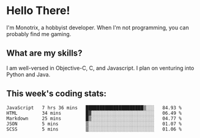 # Hello There!  
I'm Monotrix, a hobbyist developer. When I'm not programming, you can probably find me gaming.    

## What are my skills?  
I am well-versed in Objective-C, C, and Javascript. I plan on venturing into Python and Java.    

## This week's coding stats:
<!--START_SECTION:waka-->
```text
JavaScript   7 hrs 36 mins   █████████████████████▒░░░   84.93 % 
HTML         34 mins         █▓░░░░░░░░░░░░░░░░░░░░░░░   06.49 % 
Markdown     25 mins         █▒░░░░░░░░░░░░░░░░░░░░░░░   04.77 % 
JSON         5 mins          ▒░░░░░░░░░░░░░░░░░░░░░░░░   01.07 % 
SCSS         5 mins          ▒░░░░░░░░░░░░░░░░░░░░░░░░   01.06 % 
```
<!--END_SECTION:waka-->
